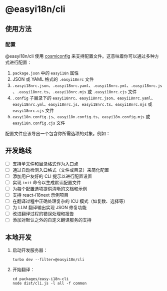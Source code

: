 # @easyi18n/cli

## 使用方法

### 配置

@easyi18n/cli 使用 [cosmiconfig](https://github.com/davidtheclark/cosmiconfig) 来支持配置文件。这意味着你可以通过多种方式进行配置：

1. `package.json` 中的 `easyi18n` 属性
2. JSON 或 YAML 格式的 `.easyi18nrc` 文件
3. `.easyi18nrc.json`、`.easyi18nrc.yaml`、`.easyi18nrc.yml`、`.easyi18nrc.js`、`.easyi18nrc.ts`、`.easyi18nrc.mjs` 或 `.easyi18nrc.cjs` 文件
4. `.config` 子目录下的 `easyi18nrc`、`easyi18nrc.json`、`easyi18nrc.yaml`、`easyi18nrc.yml`、`easyi18nrc.js`、`easyi18nrc.ts`、`easyi18nrc.mjs` 或 `easyi18nrc.cjs` 文件
5. `easyi18n.config.js`、`easyi18n.config.ts`、`easyi18n.config.mjs` 或 `easyi18n.config.cjs` 文件

配置文件应该导出一个包含你所需选项的对象。例如：

## 开发路线

- [ ] 支持单文件和目录格式作为入口点
- [ ] 通过自动检测入口格式（文件或目录）来简化配置
- [ ] 添加用户友好的 CLI 提示以进行配置设置
- [ ] 实现 `init` 命令以生成默认配置文件
- [ ] 为每个配置选项提供清晰的文档和示例
- [ ] 支持 react-i18next 示例项目
- [ ] 在翻译过程中正确处理复杂的 ICU 模式（如复数、选择等）
- [ ] 为 LLM 翻译输出实现 JSON 修复功能
- [ ] 改进翻译过程的错误处理和报告
- [ ] 添加对默认之外的自定义翻译服务的支持

## 本地开发

1. 启动开发服务器：
   ```
   turbo dev --filter=@easyi18n/cli
   ```

2. 开始翻译：
   ```
   cd packages/easy-i18n-cli
   node dist/cli.js -l all -f common
   ```
